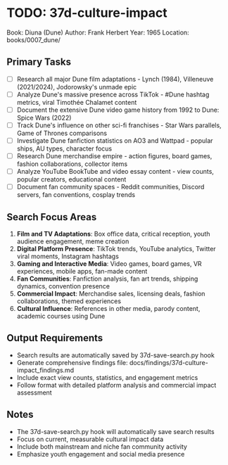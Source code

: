# TODO: 37d-culture-impact
Book: Diuna (Dune)
Author: Frank Herbert
Year: 1965
Location: books/0007_dune/

## Primary Tasks
- [ ] Research all major Dune film adaptations - Lynch (1984), Villeneuve (2021/2024), Jodorowsky's unmade epic
- [ ] Analyze Dune's massive presence across TikTok - #Dune hashtag metrics, viral Timothée Chalamet content
- [ ] Document the extensive Dune video game history from 1992 to Dune: Spice Wars (2022)
- [ ] Track Dune's influence on other sci-fi franchises - Star Wars parallels, Game of Thrones comparisons
- [ ] Investigate Dune fanfiction statistics on AO3 and Wattpad - popular ships, AU types, character focus
- [ ] Research Dune merchandise empire - action figures, board games, fashion collaborations, collector items
- [ ] Analyze YouTube BookTube and video essay content - view counts, popular creators, educational content
- [ ] Document fan community spaces - Reddit communities, Discord servers, fan conventions, cosplay trends

## Search Focus Areas
1. **Film and TV Adaptations**: Box office data, critical reception, youth audience engagement, meme creation
2. **Digital Platform Presence**: TikTok trends, YouTube analytics, Twitter viral moments, Instagram hashtags
3. **Gaming and Interactive Media**: Video games, board games, VR experiences, mobile apps, fan-made content
4. **Fan Communities**: Fanfiction analysis, fan art trends, shipping dynamics, convention presence
5. **Commercial Impact**: Merchandise sales, licensing deals, fashion collaborations, themed experiences
6. **Cultural Influence**: References in other media, parody content, academic courses using Dune

## Output Requirements
- Search results are automatically saved by 37d-save-search.py hook
- Generate comprehensive findings file: docs/findings/37d-culture-impact_findings.md
- Include exact view counts, statistics, and engagement metrics
- Follow format with detailed platform analysis and commercial impact assessment

## Notes
- The 37d-save-search.py hook will automatically save search results
- Focus on current, measurable cultural impact data
- Include both mainstream and niche fan community activity
- Emphasize youth engagement and social media presence